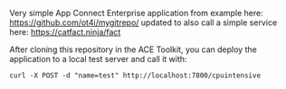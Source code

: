 Very simple App Connect Enterprise application from example here: https://github.com/ot4i/mygitrepo/ updated to also call a simple service here: https://catfact.ninja/fact

After cloning this repository in the ACE Toolkit, you can deploy the application to a local test server and call it with: 


```curl -X POST -d "name=test" http://localhost:7800/cpuintensive```
